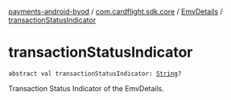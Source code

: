 [payments-android-byod](../../index.md) / [com.cardflight.sdk.core](../index.md) / [EmvDetails](index.md) / [transactionStatusIndicator](./transaction-status-indicator.md)

# transactionStatusIndicator

`abstract val transactionStatusIndicator: `[`String`](https://kotlinlang.org/api/latest/jvm/stdlib/kotlin/-string/index.html)`?`

Transaction Status Indicator of the EmvDetails.

